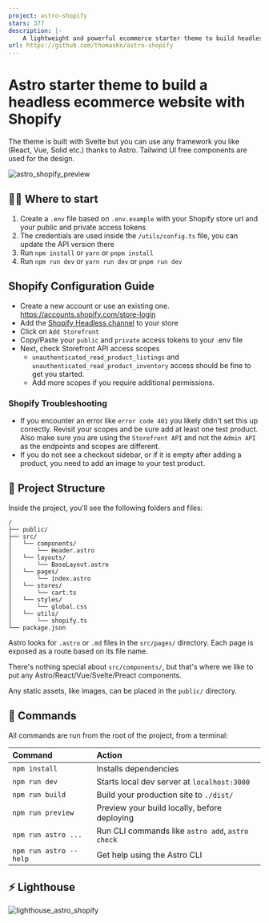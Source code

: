 ```yaml
---
project: astro-shopify
stars: 377
description: |-
    A lightweight and powerful ecommerce starter theme to build headless Shopify storefronts with Astro.
url: https://github.com/thomasKn/astro-shopify
---
```


# Astro starter theme to build a headless ecommerce website with Shopify

The theme is built with Svelte but you can use any framework you like (React, Vue, Solid etc.) thanks to Astro.
Tailwind UI free components are used for the design.

![astro_shopify_preview](https://user-images.githubusercontent.com/10447155/214480671-8380f410-cbfb-4f53-a6bb-5c744073e2f2.jpg)

## 🧑‍🚀 Where to start

1. Create a `.env` file based on `.env.example` with your Shopify store url and your public and private access tokens
2. The credentials are used inside the `/utils/config.ts` file, you can update the API version there
3. Run `npm install` or `yarn` or `pnpm install`
4. Run `npm run dev` or `yarn run dev` or `pnpm run dev`

## Shopify Configuration Guide

- Create a new account or use an existing one. https://accounts.shopify.com/store-login
- Add the [Shopify Headless channel](https://apps.shopify.com/headless) to your store
- Click on `Add Storefront`
- Copy/Paste your `public` and `private` access tokens to your .env file
- Next, check Storefront API access scopes
  - `unauthenticated_read_product_listings` and `unauthenticated_read_product_inventory` access should be fine to get you started.
  - Add more scopes if you require additional permissions.

### Shopify Troubleshooting

- If you encounter an error like `error code 401` you likely didn't set this up correctly. Revisit your scopes and be sure add at least one test product. Also make sure you are using the `Storefront API` and not the `Admin API` as the endpoints and scopes are different.
- If you do not see a checkout sidebar, or if it is empty after adding a product, you need to add an image to your test product.

## 🚀 Project Structure

Inside the project, you'll see the following folders and files:

```
/
├── public/
├── src/
│   └── components/
│       └── Header.astro
│   └── layouts/
│       └── BaseLayout.astro
│   └── pages/
│       └── index.astro
│   └── stores/
│       └── cart.ts
│   └── styles/
│       └── global.css
│   └── utils/
│       └── shopify.ts
└── package.json
```

Astro looks for `.astro` or `.md` files in the `src/pages/` directory. Each page is exposed as a route based on its file name.

There's nothing special about `src/components/`, but that's where we like to put any Astro/React/Vue/Svelte/Preact components.

Any static assets, like images, can be placed in the `public/` directory.

## 🧞 Commands

All commands are run from the root of the project, from a terminal:

| Command                | Action                                           |
| :--------------------- | :----------------------------------------------- |
| `npm install`          | Installs dependencies                            |
| `npm run dev`          | Starts local dev server at `localhost:3000`      |
| `npm run build`        | Build your production site to `./dist/`          |
| `npm run preview`      | Preview your build locally, before deploying     |
| `npm run astro ...`    | Run CLI commands like `astro add`, `astro check` |
| `npm run astro --help` | Get help using the Astro CLI                     |

## ⚡️ Lighthouse
![lighthouse_astro_shopify](https://user-images.githubusercontent.com/10447155/214448698-ce2a1ef6-6fbd-4fca-b8b6-c5194b72a15b.jpg)

